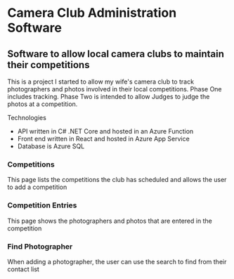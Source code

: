 # Camera Club Administration Software
## Software to allow local camera clubs to maintain their competitions

This is a project I started to allow my wife's camera club to track photographers and photos involved in their local competitions. Phase One includes tracking. Phase Two is intended to allow Judges to judge the photos at a competition.

Technologies
* API written in C# .NET Core and hosted in an Azure Function
* Front end written in React and hosted in Azure App Service
* Database is Azure SQL

### Competitions
This page lists the competitions the club has scheduled and allows the user to add a competition

### Competition Entries
This page shows the photographers and photos that are entered in the competition

### Find Photographer
When adding a photographer, the user can use the search to find from their contact list
